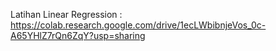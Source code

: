 Latihan Linear Regression :
https://colab.research.google.com/drive/1ecLWbibnjeVos_0c-A65YHlZ7rQn6ZqY?usp=sharing
